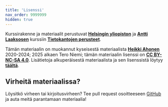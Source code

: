```yaml
---
title: 'Lisenssi'
nav_order: 9999999
hidden: true
---
```


Kurssirakenne ja materiaalit perustuvat [**Helsingin yliopiston**](https://www.helsinki.fi/) ja [**Antti Laaksosen**](https://github.com/pllk) kurssiin [**Tietokantojen perusteet**](https://tikape.mooc.fi/kevat-2021/). 

Tämän materiaalin on muokannut kyseisestä materiaalista [**Heikki Ahonen**](https://github.com/heikkihei) 2020-2024; 2025 alkaen Tero Niemi; tämän materiaalin lisenssi on [**CC BY-NC-SA 4.0**](https://creativecommons.org/licenses/by-nc-sa/4.0/deed). Lisätietoja alkuperäisestä materiaalista ja sen lisenssistä löytyy [**täältä**](https://tikape.mooc.fi/kevat-2021/pages/materiaali.html).

## Virheitä materiaalissa?

Löysitkö virheen tai kirjoitusvirheen? Tee pull request osoitteeseen [GitHub](https://github.com/centria/tietokannat/tree/master/src/content) ja auta meitä parantamaan materiaalia!
